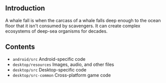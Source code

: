 ## Introduction

A whale fall is when the carcass of a whale falls deep enough to the ocean floor that it isn't consumed by scavengers. It can create complex ecosystems of deep-sea organisms for decades.

## Contents

* `android/src` Android-specific code
* `desktop/resources` Images, audio, and other files
* `desktop/src` Desktop-specific code
* `desktop/src-common` Cross-platform game code
